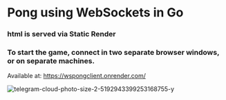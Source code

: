 <h1>Pong using WebSockets in Go</h1>
<h3>html is served via Static Render</h3>

<h3>To start the game, connect in two separate browser windows, or on separate machines.</h3>


Available at: https://wspongclient.onrender.com/


![telegram-cloud-photo-size-2-5192943399253168755-y](https://github.com/ProstoEVREY/goWSPong/assets/81341652/d1f44231-1ab5-4d25-840b-fcf2189f66d3)

